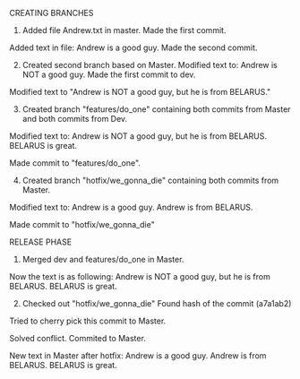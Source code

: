 CREATING BRANCHES

1) Added file Andrew.txt in master. 
Made the first commit.

Added text in file: Andrew is a good guy. 
Made the second commit.

2) Created second branch based on Master. 
Modified text to:
Andrew is NOT a good guy.
Made the first commit to dev.

Modified text to "Andrew is NOT a good guy, but he is from BELARUS."

3) Created branch "features/do_one" containing both commits from Master and both commits from Dev.

Modified text to:
Andrew is NOT a good guy, but he is from BELARUS.
BELARUS is great.

Made commit to "features/do_one".

4) Created branch "hotfix/we_gonna_die" containing both commits from Master.

Modified text to:
Andrew is a good guy. Andrew is from BELARUS.

Made commit to "hotfix/we_gonna_die" 

RELEASE PHASE

1) Merged dev and features/do_one in Master.

Now the text is as following:
Andrew is NOT a good guy, but he is from BELARUS.
BELARUS is great.

2) Checked out "hotfix/we_gonna_die" 
Found hash of the commit (a7a1ab2)

Tried to cherry pick this commit to Master. 

Solved conflict. Commited to Master.

New text in Master after hotfix: Andrew is a good guy. Andrew is from BELARUS. BELARUS is great.
